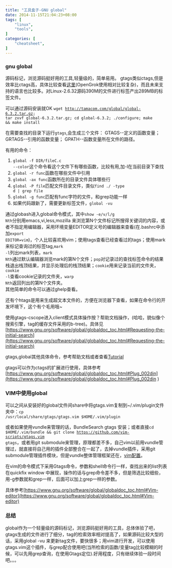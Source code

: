```yaml
---
title: "工具盒子-GNU global"
date: 2014-11-15T21:04:23+08:00
tags: [
	"linux",
	"tools",
]
categories: [
	"cheatsheet",
]
---
```


### gnu global 
源码标记，浏览源码挺好用的工具,轻量级的，简单易用。 gtags类似ctags,但是效率比ctags高，具体比较查看[这里](https://github.com/OpenGrok/OpenGrok/wiki/Comparison-with-Similar-Tools)(OpenGrok使用相对比较复杂)，而且未来支持的语言也比较多。对Linux-2.6.32源码390M的文件进行标签产出289MB的标签文件。  

可以通过源码安装就OK <code>wget http://tamacom.com/global/global-6.3.2.tar.gz; tar zxvf global-6.3.2.tar.gz; cd global-6.3.2; ./configure; make && make install</code>

在需要查找的目录下运行<code>gtags</code>,会生成三个文件： GTAGS--定义的函数变量； GRTAGS--引用的函数变量； GPATH--函数变量所在文件的路径。 

<!--more-->
  
有用的命令：  
1. <code>global -f DIR/fileC.c --color</code>这个命令看这个文件下有哪些函数，比较有用,加-l在当前目录下查找  
2. <code>global -r func</code>函数在哪些文件中引用  
3. <code>global -ax func</code>函数所在的目录文件具体哪些行  
4. <code>global -P file</code>匹配文件目录文件，类似<code>find ./ -type d | grep file</code>  
5. <code>global -g func</code>匹配有func字符的文件，和grep功能一样  
6. 如果代码跟新了，需要更新标签文件，<code>global -vu</code>  

通过globash进入global命令模式，其中<code>show -e/v/l/g Nth</code>分别用emacs,vi,less,mozilla 来浏览第N个文件标记所搜得关键词的内容，或者不指定用编辑器，采用环境变量EDITOR定义号的编辑器来查看(在.bashrc中添加<code>export EDITOR=vim</code>)，个人比较喜欢用vim；使用tags查看已经查看过的tags；使用mark来标记查询过的标签tag,<code>mark -l</code>列出mark列表，<code>mark Nth</code>通过默认编辑器浏览mark的第N个文件；<code>pop</code>对记录过的查找标签命令的结果栈退出栈顶结果，并显示处理后的栈顶结果；<code>cookie</code>用来记录当前的文件夹，<code>cookie -l</code>查看cookie记录的文件夹，<code>warp Nth</code>返回列出的第N个文件夹。  
其他简单的命令可以通过ghelp查看。  

还有个htags是用来生成超文本文件的，方便在浏览器下查看，如果在命令行的开发坏境下，这个有个毛用哦~

使用gtags-cscope进入client模式具体操作按？帮助文档操作，(哈哈，貌似像个搜索引擎，tag的缓存文件采用的b-tree)。具体见[https://www.gnu.org/software/global/globaldoc_toc.html#Requesting-the-initial-search](https://www.gnu.org/software/global/globaldoc_toc.html#Requesting-the-initial-search)

gtags,global其他具体命令，参考帮助文档或者查看[Tutorial](https://www.gnu.org/software/global/globaldoc_toc.html)

gtags可以作为ctags的扩展进行使用，具体参考[https://www.gnu.org/software/global/globaldoc_toc.html#Plug_002din](https://www.gnu.org/software/global/globaldoc_toc.html#Plug_002din	)

### VIM中使用global

可以之间从安装好的global文件间share中将gtags.vim复制到~/.vim/plugin文件夹中：<code>cp /usr/local/share/gtags/gtags.vim $HOME/.vim/plugin</code>  

或者如果使用vundle来管理的话，BundleSearch gtags 安装；或者直接<code>cd $HOME/.vim/bundle && git clone https://github.com/vim-scripts/gtags.vim gtags</code>，或者用git submodule来管理，原理都差不多，自己vim以前用vundle管理过，就直接将自己用的插件全部整合在一起了，去掉vundle插件，采用git submodule管理插件模块，但是vundle整体管理框架还在，[vim配置](https://github.com/weedge/Vim-PHP-IDE)。  

在vim的命令模式下采用Gtags命令，参数和shell命令行一样，查找出来的list列表在quickfix window 中展现，操作的话与grep命令差不多，但是筛选比较细些，用-g参数就和grep一样，后面可以加上grep一样的参数。

具体参考[https://www.gnu.org/software/global/globaldoc_toc.html#Vim-editor](https://www.gnu.org/software/global/globaldoc_toc.html#Vim-editor)

### 总结
global作为一个轻量级的源码标记，浏览源码挺好用的工具，总体体验了吧，gtags生成的文件进行了细分，tag的检索效率相对提高了，如果源码比较大型的话，采用global -vu 来更新tag文件，要快很多；用vim进行开发，可以使用gtags.vim这个插件，与grep配合使用吧(当所检索的函数/变量tag比较模糊的时候，可以先用grep查询，在使用Gtags定位).好用程度，只有继续体验一段时间吧。。。
	
